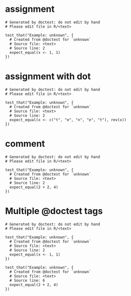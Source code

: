 # assignment

    # Generated by doctest: do not edit by hand
    # Please edit file in R/<text>
    
    test_that("Example: unknown", {
      # Created from @doctest for `unknown`
      # Source file: <text>
      # Source line: 2
      expect_equal(x <- 1, 1)
    })
    

# assignment with dot

    # Generated by doctest: do not edit by hand
    # Please edit file in R/<text>
    
    test_that("Example: unknown", {
      # Created from @doctest for `unknown`
      # Source file: <text>
      # Source line: 2
      expect_equal(x <- c("t", "e", "n", "e", "t"), rev(x))
    })
    

# comment

    # Generated by doctest: do not edit by hand
    # Please edit file in R/<text>
    
    test_that("Example: unknown", {
      # Created from @doctest for `unknown`
      # Source file: <text>
      # Source line: 2
      expect_equal(2 + 2, 4)
    })
    

# Multiple @doctest tags

    # Generated by doctest: do not edit by hand
    # Please edit file in R/<text>
    
    test_that("Example: unknown", {
      # Created from @doctest for `unknown`
      # Source file: <text>
      # Source line: 2
      expect_equal(x <- 1, 1)
    })
    
    test_that("Example: unknown", {
      # Created from @doctest for `unknown`
      # Source file: <text>
      # Source line: 6
      expect_equal(2 + 2, 4)
    })
    

